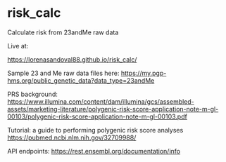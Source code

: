 # risk_calc
Calculate risk from 23andMe raw data

Live at:

https://lorenasandoval88.github.io/risk_calc/

Sample 23 and Me raw data files here:
https://my.pgp-hms.org/public_genetic_data?data_type=23andMe

PRS background: 
https://www.illumina.com/content/dam/illumina/gcs/assembled-assets/marketing-literature/polygenic-risk-score-application-note-m-gl-00103/polygenic-risk-score-application-note-m-gl-00103.pdf


Tutorial: a guide to performing polygenic risk score analyses
https://pubmed.ncbi.nlm.nih.gov/32709988/

API endpoints: 
https://rest.ensembl.org/documentation/info
